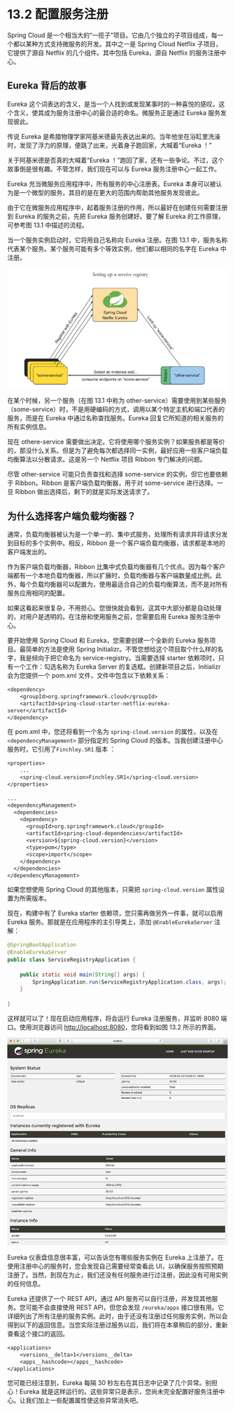 # 13.2 配置服务注册

Spring Cloud 是一个相当大的“一揽子”项目。它由几个独立的子项目组成，每一个都以某种方式支持微服务的开发。其中之一是 Spring Cloud Netflix 子项目，它提供了源自 Netflix 的几个组件。其中包括 Eureka，源自 Netflix 的服务注册中心。

## Eureka 背后的故事

Eureka 这个词表达的含义，是当一个人找到或发现某事时的一种喜悦的感叹。这个含义，使其成为服务注册中心的最合适的命名。微服务正是通过 Eureka 服务发现彼此。

传说 Eureka 是希腊物理学家阿基米德最先表达出来的。当年他坐在浴缸里洗澡时，发现了浮力的原理，便跳了出来，光着身子跑回家，大喊着“Eureka ！”

关于阿基米德是否真的大喊着“Eureka ！”跑回了家，还有一些争论。不过，这个故事倒是很有趣。不管怎样，我们现在可以与 Eureka 服务注册中心一起工作。

Eureka 充当微服务应用程序中，所有服务的中心注册表。Eureka 本身可以被认为是一个微型的服务，其目的是在更大的范围内帮助其他服务发现彼此。

由于它在微服务应用程序中，起着服务注册的作用，所以最好在创建任何需要注册到 Eureka 的服务之前，先把 Eureka 服务创建好。要了解 Eureka 的工作原理，可参考图 13.1 中描述的流程。

当一个服务实例启动时，它将用自己名称向 Eureka 注册。在图 13.1 中，服务名称代表某个服务。某个服务可能有多个等效实例，他们都以相同的名字在 Eureka 中注册。

![&#x56FE; 13.1 &#x670D;&#x52A1;&#x6CE8;&#x518C;&#x5230; Eureka &#x6CE8;&#x518C;&#x4E2D;&#x5FC3;&#xFF0C;&#x4EE5;&#x4FBF;&#x5176;&#x4ED6;&#x670D;&#x52A1;&#x53EF;&#x4EE5;&#x53D1;&#x73B0;&#x5E76;&#x6D88;&#x8D39;&#x5B83;&#x4EEC;&#x3002;](../../.gitbook/assets/13.1.png)

在某个时候，另一个服务（在图 13.1 中称为 other-service）需要使用到某些服务（some-service）时，不是用硬编码的方式，调用以某个特定主机和端口代表的服务，而是在 Eureka 中通过名称查找服务。Eureka 回复它所知道的相关服务的所有实例信息。

现在 othere-service 需要做出决定。它将使用哪个服务实例？如果服务都是等价的，那没什么关系。但是为了避免每次都选择同一实例，最好应用一些客户端负载均衡算法以分散请求。这是另一个 Netflix 项目 Ribbon 专门解决的问题。

尽管 other-service 可能只负责查找和选择 some-service 的实例，但它也要依赖于 Ribbon。Ribbon 是客户端负载均衡器，用于对 some-service 进行选择。一旦 Ribbon 做出选择后，剩下的就是实际发送请求了。

## 为什么选择客户端负载均衡器？

通常，负载均衡器被认为是一个单一的、集中式服务，处理所有请求并将请求分发到目标的多个实例中。相反，Ribbon 是一个客户端负载均衡器，请求都是本地的客户端发出的。

作为客户端负载均衡器，Ribbon 比集中式负载均衡器有几个优点。因为每个客户端都有一个本地负载均衡器，所以扩展时，负载均衡器与客户端数量成比例。此外，每个负载均衡器可以配置为，使用最适合自己的负载均衡算法，而不是对所有服务应用相同的配置。

如果这看起来很复杂，不用担心。您很快就会看到，这其中大部分都是自动处理的，对用户是透明的。在注册和使用服务之前，您需要启用 Eureka 服务注册中心。

要开始使用 Spring Cloud 和 Eureka，您需要创建一个全新的 Eureka 服务项目。最简单的方法是使用 Spring Initializr。不管您想给这个项目取个什么样的名字，我是倾向于把它命名为 service-registry。当需要选择 starter 依赖项时，只有一个工作：勾选名称为 Eureka Server 的复选框。创建新项目之后，Initializr 会为您提供一个 pom.xml 文件，文件中包含以下依赖关系：

```markup
<dependency>
    <groupId>org.springframework.cloud</groupId>
    <artifactId>spring-cloud-starter-netflix-eureka-server</artifactId>
</dependency>
```

在 pom.xml 中，您还将看到一个名为 `spring-cloud.version` 的属性，以及在 `<dependencyManagement>` 部分指定的 Spring Cloud 的版本。当我创建注册中心服务时，它引用了`Finchley.SR1` 版本 ：

```markup
<properties>
    ...
    <spring-cloud.version>Finchley.SR1</spring-cloud.version>
</properties>

...
<dependencyManagement>
  <dependencies>
    <dependency>
      <groupId>org.springframework.cloud</groupId>
      <artifactId>spring-cloud-dependencies</artifactId>
      <version>${spring-cloud.version}</version>
      <type>pom</type>
      <scope>import</scope>
    </dependency>
  </dependencies>
</dependencyManagement>
```

如果您想使用 Spring Cloud 的其他版本，只需把 `spring-cloud.version` 属性设置为所需版本。

现在，构建中有了 Eureka starter 依赖项，您只需再做另外一件事，就可以启用 Eureka 服务。那就是在应用程序的主引导类上，添加 `@EnableEurekaServer` 注解：

```java
@SpringBootApplication
@EnableEurekaServer
public class ServiceRegistryApplication {

    public static void main(String[] args) {
        SpringApplication.run(ServiceRegistryApplication.class, args);
    }

}
```

这样就可以了！现在启动应用程序，将会运行 Eureka 注册服务，并监听 8080 端口。使用浏览器访问 [http://localhost:8080](http://localhost:8080)，您将看到如图 13.2 所示的界面。

![&#x56FE; 13.2 Eureka &#x4EEA;&#x8868;&#x76D8;&#x9875;&#x9762;](../../.gitbook/assets/13.2.png)

Eureka 仪表盘信息很丰富，可以告诉您有哪些服务实例在 Eureka 上注册了。在使用注册中心的服务时，您会发现自己需要经常查看此 UI，以确保服务按照预期注册了。当然，到现在为止，我们还没有任何服务进行过注册，因此没有可用实例的任何信息。

Eureka 还提供了一个 REST API，通过 API 服务可以自行注册，并发现其他服务。您可能不会直接使用 REST API，但您会发现 `/eureka/apps` 接口很有用。它详细列出了所有注册的服务实例。此时，由于还没有注册过任何服务实例，所以会得到以下的返回信息。当您实际注册过服务以后，我们将在本章稍后的部分，重新查看这个接口的返回。

```markup
<applications>
    <versions__delta>1</versions__delta>
    <apps__hashcode></apps__hashcode>
</applications>
```

您可能已经注意到，Eureka 每隔 30 秒左右在其日志中记录了几个异常。别担心！Eureka 就是这样运行的。这些异常只是表示，您尚未完全配置好服务注册中心。让我们加上一些配置属性使这些异常消失吧。

